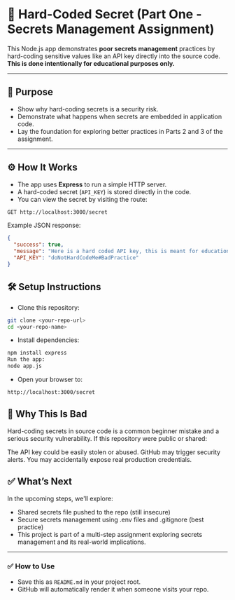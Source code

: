 # 🔐 Hard-Coded Secret (Part One - Secrets Management Assignment)

This Node.js app demonstrates **poor secrets management** practices by hard-coding sensitive values like an API key directly into the source code. **This is done intentionally for educational purposes only.**

---

## 📌 Purpose

- Show why hard-coding secrets is a security risk.
- Demonstrate what happens when secrets are embedded in application code.
- Lay the foundation for exploring better practices in Parts 2 and 3 of the assignment.

---

## ⚙️ How It Works

- The app uses **Express** to run a simple HTTP server.
- A hard-coded secret (`API_KEY`) is stored directly in the code.
- You can view the secret by visiting the route:

```bash
GET http://localhost:3000/secret
```

Example JSON response:

```json
{
  "success": true,
  "message": "Here is a hard coded API key, this is meant for educational purposes only.",
  "API_KEY": "doNotHardCodeMe#BadPractice"
}
```

## 🛠 Setup Instructions

- Clone this repository:

```bash
git clone <your-repo-url>
cd <your-repo-name>
```

- Install dependencies:

```bash
npm install express
Run the app:
node app.js
```

- Open your browser to:

```bash
http://localhost:3000/secret
```

## 🚨 Why This Is Bad

Hard-coding secrets in source code is a common beginner mistake and a serious security vulnerability. If this repository were public or shared:

The API key could be easily stolen or abused.
GitHub may trigger security alerts.
You may accidentally expose real production credentials.

## ✅ What’s Next

In the upcoming steps, we'll explore:

- Shared secrets file pushed to the repo (still insecure)
- Secure secrets management using .env files and .gitignore (best practice)
- This project is part of a multi-step assignment exploring secrets management and its real-world implications.

---

### ✅ How to Use

- Save this as `README.md` in your project root.
- GitHub will automatically render it when someone visits your repo.
